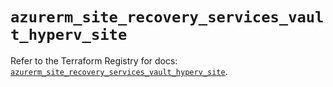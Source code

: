 # `azurerm_site_recovery_services_vault_hyperv_site`

Refer to the Terraform Registry for docs: [`azurerm_site_recovery_services_vault_hyperv_site`](https://registry.terraform.io/providers/hashicorp/azurerm/3.104.0/docs/resources/site_recovery_services_vault_hyperv_site).

